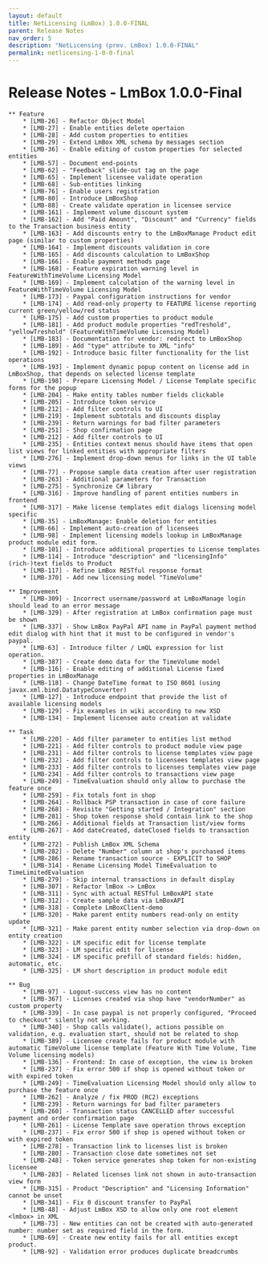 ```yaml
---
layout: default
title: NetLicensing (LmBox) 1.0.0-FINAL
parent: Release Notes
nav_order: 5
description: "NetLicensing (prev. LmBox) 1.0.0-FINAL"
permalink: netlicensing-1-0-0-final
---
```


Release Notes - LmBox 1.0.0-Final
=================================

    ** Feature
        * [LMB-26] - Refactor Object Model
        * [LMB-27] - Enable entities delete opertaion
        * [LMB-28] - Add custom properties to entities
        * [LMB-29] - Extend LmBox XML schema by messages section
        * [LMB-36] - Enable editing of custom properties for selected entities
        * [LMB-57] - Document end-points
        * [LMB-62] - "Feedback" slide-out tag on the page
        * [LMB-65] - Implement licensee validate operation
        * [LMB-68] - Sub-entities linking
        * [LMB-76] - Enable users registration
        * [LMB-80] - Introduce LmBoxShop
        * [LMB-88] - Create validate operation in licensee service
        * [LMB-161] - Implement volume discount system
        * [LMB-162] - Add "Paid Amount", "Discount" and "Currency" fields to the Transaction business entity
        * [LMB-163] - Add discounts entry to the LmBoxManage Product edit page (similar to custom properties)
        * [LMB-164] - Implement discounts validation in core
        * [LMB-165] - Add discounts calculation to LmBoxShop
        * [LMB-166] - Enable payment methods page
        * [LMB-168] - Feature expiration warning level in FeatureWithTimeVolume Licensing Model
        * [LMB-169] - Implement calculation of the warning level in FeatureWithTimeVolume Licensing Model
        * [LMB-173] - Paypal configuration instructions for vendor
        * [LMB-174] - Add read-only property to FEATURE license reporting current green/yellow/red status
        * [LMB-175] - Add custom properties to product module
        * [LMB-181] - Add product module properties "redTreshold", "yellowTreshold" (FeatureWithTimeVolume Licensing Model)
        * [LMB-183] - Documentation for vendor: redirect to LmBoxShop
        * [LMB-189] - Add "type" attribute to XML "info"
        * [LMB-192] - Introduce basic filter functionality for the list operations
        * [LMB-193] - Implement dynamic popup content on license add in LmBoxShop, that depends on selected license template
        * [LMB-198] - Prepare Licensing Model / License Template specific forms for the popup
        * [LMB-204] - Make entity tables number fields clickable
        * [LMB-205] - Introduce token service
        * [LMB-212] - Add filter controls to UI
        * [LMB-219] - Implement subtotals and discounts display
        * [LMB-239] - Return warnings for bad filter parameters
        * [LMB-251] - Shop confirmation page
        * [LMB-212] - Add filter controls to UI
        * [LMB-235] - Entities context menus should have items that open list views for linked entities with appropriate filters
        * [LMB-276] - Implement drop-down menus for links in the UI table views
        * [LMB-77] - Propose sample data creation after user registration
        * [LMB-263] - Additional parameters for Transaction
        * [LMB-275] - Synchronize C# library
        * [LMB-316] - Improve handling of parent entities numbers in frontend
        * [LMB-317] - Make license templates edit dialogs licensing model specific
        * [LMB-35] - LmBoxManage: Enable deletion for entities
        * [LMB-66] - Implement auto-creation of licensees
        * [LMB-98] - Implement licensing models lookup in LmBoxManage product module edit form.
        * [LMB-101] - Introduce additional properties to License templates
        * [LMB-114] - Introduce "description" and "licensingInfo" (rich-)text fields to Product
        * [LMB-117] - Refine LmBox RESTful response format
        * [LMB-370] - Add new licensing model "TimeVolume"

    ** Improvement
        * [LMB-309] - Incorrect username/password at LmBoxManage login should lead to an error message
        * [LMB-329] - After registration at LmBox confirmation page must be shown
        * [LMB-337] - Show LmBox PayPal API name in PayPal payment method edit dialog with hint that it must to be configured in vendor's paypal.
        * [LMB-63] - Introduce filter / LmQL expression for list operation.
        * [LMB-387] - Create demo data for the TimeVolume model
        * [LMB-116] - Enable editing of additional License fixed properties in LmBoxManage
        * [LMB-118] - Change DateTime format to ISO 8601 (using javax.xml.bind.DatatypeConverter)
        * [LMB-127] - Introduce endpoint that provide the list of available licensing models
        * [LMB-129] - Fix examples in wiki according to new XSD
        * [LMB-134] - Implement licensee auto creation at validate

    ** Task
        * [LMB-220] - Add filter parameter to entities list method
        * [LMB-221] - Add filter controls to product module view page
        * [LMB-231] - Add filter controls to license templates view page
        * [LMB-232] - Add filter controls to licensees templates view page
        * [LMB-233] - Add filter controls to licenses templates view page
        * [LMB-234] - Add filter controls to transactions view page
        * [LMB-249] - TimeEvaluation should only allow to purchase the feature once
        * [LMB-259] - Fix totals font in shop
        * [LMB-264] - Rollback PSP transaction in case of core failure
        * [LMB-268] - Revisite "Getting started / Integration" section
        * [LMB-281] - Shop token response shold contain link to the shop
        * [LMB-266] - Additional fields at Transaction list/view forms
        * [LMB-267] - Add dateCreated, dateClosed fields to transaction entity
        * [LMB-272] - Publish LmBox XML Schema
        * [LMB-282] - Delete "Number" column at shop's purchased items
        * [LMB-286] - Rename transaction source - EXPLICIT to SHOP
        * [LMB-314] - Rename Licensing Model TimeEvaluation to TimeLimitedEvaluation
        * [LMB-279] - Skip internal transactions in default display
        * [LMB-307] - Refactor lmBox -> LmBox
        * [LMB-311] - Sync with actual RESTful LmBoxAPI state
        * [LMB-312] - Create sample data via LmBoxAPI
        * [LMB-318] - Complete LmBoxClient-demo
        * [LMB-320] - Make parent entity numbers read-only on entity update
        * [LMB-321] - Make parent entity number selection via drop-down on entity creation
        * [LMB-322] - LM specific edit for license template
        * [LMB-323] - LM specific edit for license
        * [LMB-324] - LM specific prefill of standard fields: hidden, automatic, etc.
        * [LMB-325] - LM short description in product module edit

    ** Bug
        * [LMB-97] - Logout-success view has no content
        * [LMB-367] - Licenses created via shop have "vendorNumber" as custom property
        * [LMB-339] - In case paypal is not properly configured, "Proceed to checkout" silently not working.
        * [LMB-340] - Shop calls validate(), actions possible on validation, e.g. evaluation start, should not be related to shop
        * [LMB-389] - Licensee create fails for product module with automatic TimeVolume license template (Feature With Time Volume, Time Volume licensing models)
        * [LMB-136] - Frontend: In case of exception, the view is broken
        * [LMB-237] - Fix error 500 if shop is opened without token or with expired token
        * [LMB-249] - TimeEvaluation Licensing Model should only allow to purchase the feature once
        * [LMB-262] - Analyze / fix PROD (RC2) exceptions
        * [LMB-239] - Return warnings for bad filter parameters
        * [LMB-260] - Transaction status CANCELLED after successful payment and order confirmation page
        * [LMB-261] - License Template save operation throws exception
        * [LMB-237] - Fix error 500 if shop is opened without token or with expired token
        * [LMB-278] - Transaction link to licenses list is broken
        * [LMB-280] - Transaction close date sometimes not set
        * [LMB-248] - Token service generates shop token for non-existing licensee
        * [LMB-283] - Related licenses link not shown in auto-transaction view form
        * [LMB-315] - Product "Description" and "Licensing Information" cannot be unset
        * [LMB-341] - Fix 0 discount transfer to PayPal
        * [LMB-48] - Adjust LmBox XSD to allow only one root element <lmbox> in XML
        * [LMB-73] - New entities can not be created with auto-generated number: number set as required field in the form.
        * [LMB-69] - Create new entity fails for all entities except product.
        * [LMB-92] - Validation error produces duplicate breadcrumbs
